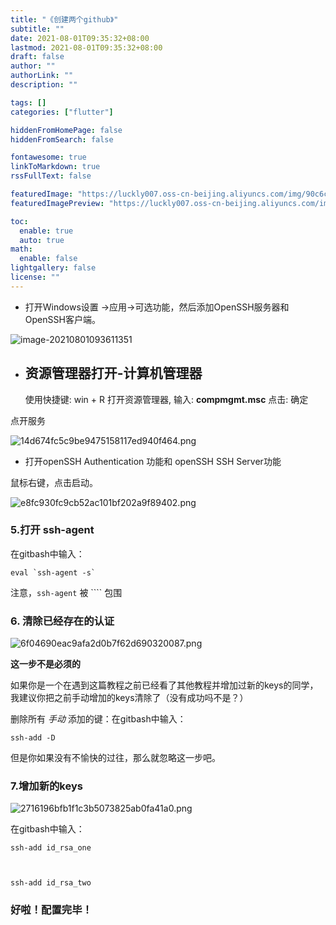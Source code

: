 ```yaml
---
title: "《创建两个github》"
subtitle: ""
date: 2021-08-01T09:35:32+08:00
lastmod: 2021-08-01T09:35:32+08:00
draft: false
author: ""
authorLink: ""
description: ""

tags: []
categories: ["flutter"]

hiddenFromHomePage: false
hiddenFromSearch: false

fontawesome: true
linkToMarkdown: true
rssFullText: false

featuredImage: "https://luckly007.oss-cn-beijing.aliyuncs.com/img/90c6cc12-742e-4c9f-b318-b912f163b8d0.png"
featuredImagePreview: "https://luckly007.oss-cn-beijing.aliyuncs.com/img/90c6cc12-742e-4c9f-b318-b912f163b8d0.png"

toc:
  enable: true
  auto: true
math:
  enable: false
lightgallery: false
license: ""
---
```


<!--more-->



- 打开Windows设置 ->应用->可选功能，然后添加OpenSSH服务器和OpenSSH客户端。

![image-20210801093611351](https://luckly007.oss-cn-beijing.aliyuncs.com/img/image-20210801093611351.png)

- ## 资源管理器打开-计算机管理器

  使用快捷键: win + R 打开资源管理器, 输入: **compmgmt.msc** 点击: 确定



点开服务



![14d674fc5c9be9475158117ed940f464.png](https://img-blog.csdnimg.cn/img_convert/14d674fc5c9be9475158117ed940f464.png)

- 打开openSSH Authentication 功能和 openSSH SSH Server功能

鼠标右键，点击启动。



![e8fc930fc9cb52ac101bf202a9f89402.png](https://img-blog.csdnimg.cn/img_convert/e8fc930fc9cb52ac101bf202a9f89402.png)

### 5.打开 ssh-agent

在gitbash中输入：

```
eval `ssh-agent -s`
```

注意，`ssh-agent` 被 ```` 包围

### 6. 清除已经存在的认证



![6f04690eac9afa2d0b7f62d690320087.png](https://img-blog.csdnimg.cn/img_convert/6f04690eac9afa2d0b7f62d690320087.png)

**这一步不是必须的**

如果你是一个在遇到这篇教程之前已经看了其他教程并增加过新的keys的同学，我建议你把之前手动增加的keys清除了（没有成功吗不是？）

删除所有 *手动* 添加的键：在gitbash中输入：

```
ssh-add -D
```

但是你如果没有不愉快的过往，那么就忽略这一步吧。

### 7.增加新的keys



![2716196bfb1f1c3b5073825ab0fa41a0.png](https://img-blog.csdnimg.cn/img_convert/2716196bfb1f1c3b5073825ab0fa41a0.png)

在gitbash中输入：

```
ssh-add id_rsa_one



ssh-add id_rsa_two
```

### 好啦！配置完毕！